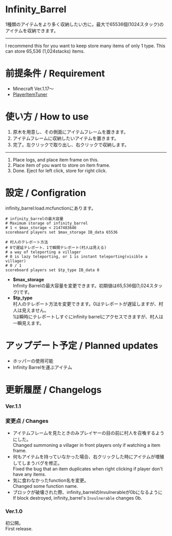 # Infinity_Barrel
 1種類のアイテムをより多く収納したい方に。最大で65536個(1024スタック)のアイテムを収納できます。

 ***

 I recommend this for you want to keep store many items of only 1 type.
 This can store 65,536 (1,024stacks) items.
 

# 前提条件 / Requirement
 * Minecraft Ver.1.17～
 * [PlayerItemTuner](https://github.com/Ai-Akaishi/PlayerItemTuner)

# 使い方 / How to use
 1. 原木を用意し、その側面にアイテムフレームを置きます。
 2. アイテムフレームに収納したいアイテムを置きます。
 3. 完了。左クリックで取り出し、右クリックで収納します。

 ***

 1. Place logs, and place item frame on this.
 2. Place item of you want to store on item frame.
 3. Done. Eject for left click, store for right click.

 # 設定 / Configration
 
 infinity_barrel:load.mcfunctionにあります。
 ```mcfunction
 # infinity_barrelの最大容量
 # Maximum storage of infinity_barrel
 # 1 < $max_storage < 2147483646
 scoreboard players set $max_storage IB_data 65536

 # 村人のテレポート方法
 # 0で遅延テレポート、1で瞬間テレポート(村人は見える)
 # a way of teleporting a villager
 # 0 is lazy teleporting, or 1 is instant teleporting(visible a villager)
 # 0 / 1
 scoreboard players set $tp_type IB_data 0
 ```
 - **$max_storage** <br>
 Infinity Barrelの最大容量を変更できます。初期値は65,536個(1,024スタック)です。
 - **$tp_type** <br>
 村人のテレポート方法を変更できます。0はテレポートが遅延しますが、村人は見えません。<br>
 1は瞬時にテレポートしすぐにinfinity barrelにアクセスできますが、村人は一瞬見えます。

 # アップデート予定 / Planned updates
 - ホッパーの使用可能
 - Infinity Barrelを運ぶアイテム

 # 更新履歴 / Changelogs
 ### Ver.1.1

 ### 変更点 / Changes
 - アイテムフレームを見たときのみプレイヤーの目の前に村人を召喚するようにした。<br>Changed summoning a villager in front players only if watching a item frame.
 - 何もアイテムを持っていなかった場合、右クリックした時にアイテムが増殖してしまうバグを修正。<br>Fixed the bug that an item duplicates when right clicking if player don't have any items.
 - 気に食わなかったfunction名を変更。<br>Changed some function name.
 - ブロックが破壊された際、infinity_barrelのInvulnerableが0bになるように<br>If block destroyed, infinity_barrel's `Invulnerable` changes 0b.

 ### Ver.1.0
 初公開。<br>
 First release.
